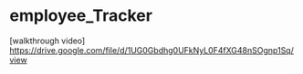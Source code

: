 # employee_Tracker
[walkthrough video]
https://drive.google.com/file/d/1UG0Gbdhg0UFkNyL0F4fXG48nSOgnp1Sq/view